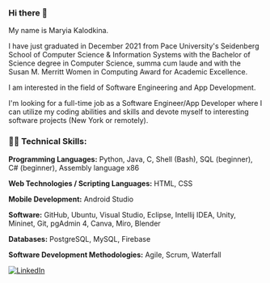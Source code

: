 ### Hi there 👋

My name is Maryia Kalodkina.

I have just graduated in December 2021 from Pace University's Seidenberg School of Computer Science & Information Systems with the Bachelor of Science degree in Computer Science, summa cum laude and with the Susan M. Merritt Women in Computing Award for Academic Excellence. 

I am interested in the field of Software Engineering and App Development. 

I'm looking for a full-time job as a Software Engineer/App Developer where I can utilize my coding abilities and skills and devote myself to interesting software projects (New York or remotely).


### :woman_technologist: Technical Skills:

**Programming Languages:** Python, Java, C, Shell (Bash), SQL (beginner), C# (beginner), Assembly language x86

**Web Technologies / Scripting Languages:** HTML, CSS

**Mobile Development:** Android Studio

**Software:** GitHub, Ubuntu, Visual Studio, Eclipse, Intellij IDEA, Unity, Mininet, Git, pgAdmin 4, Canva, Miro, Blender

**Databases:** PostgreSQL, MySQL, Firebase

**Software Development Methodologies:** Agile, Scrum, Waterfall



[![LinkedIn](https://img.shields.io/badge/LinkedIn-0A66C2?style=for-the-badge&logo=LinkedIn&logoColor=white)](https://www.linkedin.com/in/maryiakalodkina/)





<!--
**maryiakalodkina/maryiakalodkina** is a ✨ _special_ ✨ repository because its `README.md` (this file) appears on your GitHub profile.

Here are some ideas to get you started:

- 🔭 I’m currently working on ...
- 🌱 I’m currently learning ...
- 👯 I’m looking to collaborate on ...
- 🤔 I’m looking for help with ...
- 💬 Ask me about ...
- 📫 How to reach me: ...
- 😄 Pronouns: ...
- ⚡ Fun fact: ...
-->
